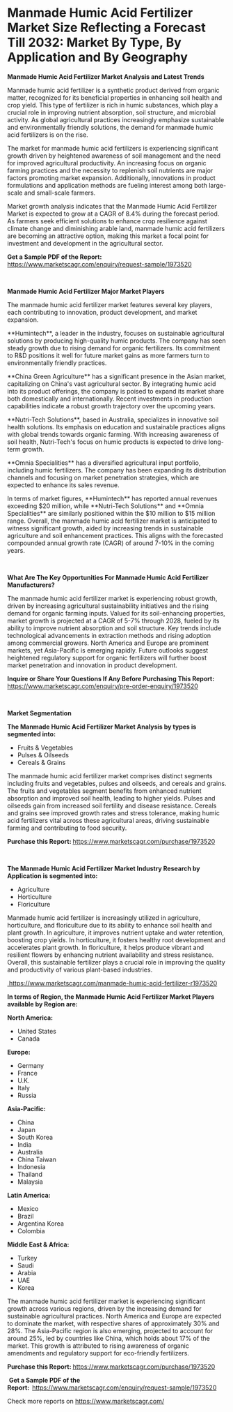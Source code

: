 <p><h1>Manmade Humic Acid Fertilizer Market Size Reflecting a Forecast Till 2032: Market By Type, By Application and By Geography</h1></p><p><strong>Manmade Humic Acid Fertilizer Market Analysis and Latest Trends</strong></p>
<p><p>Manmade humic acid fertilizer is a synthetic product derived from organic matter, recognized for its beneficial properties in enhancing soil health and crop yield. This type of fertilizer is rich in humic substances, which play a crucial role in improving nutrient absorption, soil structure, and microbial activity. As global agricultural practices increasingly emphasize sustainable and environmentally friendly solutions, the demand for manmade humic acid fertilizers is on the rise.</p><p>The market for manmade humic acid fertilizers is experiencing significant growth driven by heightened awareness of soil management and the need for improved agricultural productivity. An increasing focus on organic farming practices and the necessity to replenish soil nutrients are major factors promoting market expansion. Additionally, innovations in product formulations and application methods are fueling interest among both large-scale and small-scale farmers.</p><p>Market growth analysis indicates that the Manmade Humic Acid Fertilizer Market is expected to grow at a CAGR of 8.4% during the forecast period. As farmers seek efficient solutions to enhance crop resilience against climate change and diminishing arable land, manmade humic acid fertilizers are becoming an attractive option, making this market a focal point for investment and development in the agricultural sector.</p></p>
<p><strong>Get a Sample PDF of the Report:&nbsp;</strong> <a href="https://www.marketscagr.com/enquiry/request-sample/1973520?utm_campaign=1097&utm_medium=2&utm_source=Github&utm_content=ia&utm_term=04022025&utm_id=manmade-humic-acid-fertilizer">https://www.marketscagr.com/enquiry/request-sample/1973520</a></p>
<p>&nbsp;</p>
<p><strong>Manmade Humic Acid Fertilizer Major Market Players</strong></p>
<p><p>The manmade humic acid fertilizer market features several key players, each contributing to innovation, product development, and market expansion. </p><p>**Humintech**, a leader in the industry, focuses on sustainable agricultural solutions by producing high-quality humic products. The company has seen steady growth due to rising demand for organic fertilizers. Its commitment to R&D positions it well for future market gains as more farmers turn to environmentally friendly practices.</p><p>**China Green Agriculture** has a significant presence in the Asian market, capitalizing on China's vast agricultural sector. By integrating humic acid into its product offerings, the company is poised to expand its market share both domestically and internationally. Recent investments in production capabilities indicate a robust growth trajectory over the upcoming years.</p><p>**Nutri-Tech Solutions**, based in Australia, specializes in innovative soil health solutions. Its emphasis on education and sustainable practices aligns with global trends towards organic farming. With increasing awareness of soil health, Nutri-Tech's focus on humic products is expected to drive long-term growth.</p><p>**Omnia Specialities** has a diversified agricultural input portfolio, including humic fertilizers. The company has been expanding its distribution channels and focusing on market penetration strategies, which are expected to enhance its sales revenue.</p><p>In terms of market figures, **Humintech** has reported annual revenues exceeding $20 million, while **Nutri-Tech Solutions** and **Omnia Specialities** are similarly positioned within the $10 million to $15 million range. Overall, the manmade humic acid fertilizer market is anticipated to witness significant growth, aided by increasing trends in sustainable agriculture and soil enhancement practices. This aligns with the forecasted compounded annual growth rate (CAGR) of around 7-10% in the coming years.</p></p>
<p>&nbsp;</p>
<p><strong>What Are The Key Opportunities For Manmade Humic Acid Fertilizer Manufacturers?</strong></p>
<p><p>The manmade humic acid fertilizer market is experiencing robust growth, driven by increasing agricultural sustainability initiatives and the rising demand for organic farming inputs. Valued for its soil-enhancing properties, market growth is projected at a CAGR of 5-7% through 2028, fueled by its ability to improve nutrient absorption and soil structure. Key trends include technological advancements in extraction methods and rising adoption among commercial growers. North America and Europe are prominent markets, yet Asia-Pacific is emerging rapidly. Future outlooks suggest heightened regulatory support for organic fertilizers will further boost market penetration and innovation in product development.</p></p>
<p><strong>Inquire or Share Your Questions If Any Before Purchasing This Report:</strong> <a href="https://www.marketscagr.com/enquiry/pre-order-enquiry/1973520?utm_campaign=1097&utm_medium=2&utm_source=Github&utm_content=ia&utm_term=04022025&utm_id=manmade-humic-acid-fertilizer">https://www.marketscagr.com/enquiry/pre-order-enquiry/1973520</a></p>
<p>&nbsp;</p>
<p><strong>Market Segmentation</strong></p>
<p><strong>The Manmade Humic Acid Fertilizer Market Analysis by types is segmented into:</strong></p>
<p><ul><li>Fruits & Vegetables</li><li>Pulses & Oilseeds</li><li>Cereals & Grains</li></ul></p>
<p><p>The manmade humic acid fertilizer market comprises distinct segments including fruits and vegetables, pulses and oilseeds, and cereals and grains. The fruits and vegetables segment benefits from enhanced nutrient absorption and improved soil health, leading to higher yields. Pulses and oilseeds gain from increased soil fertility and disease resistance. Cereals and grains see improved growth rates and stress tolerance, making humic acid fertilizers vital across these agricultural areas, driving sustainable farming and contributing to food security.</p></p>
<p><strong>Purchase this Report:&nbsp;</strong><a href="https://www.marketscagr.com/purchase/1973520?utm_campaign=1097&utm_medium=2&utm_source=Github&utm_content=ia&utm_term=04022025&utm_id=manmade-humic-acid-fertilizer">https://www.marketscagr.com/purchase/1973520</a></p>
<p>&nbsp;</p>
<p><strong>The Manmade Humic Acid Fertilizer Market Industry Research by Application is segmented into:</strong></p>
<p><ul><li>Agriculture</li><li>Horticulture</li><li>Floriculture</li></ul></p>
<p><p>Manmade humic acid fertilizer is increasingly utilized in agriculture, horticulture, and floriculture due to its ability to enhance soil health and plant growth. In agriculture, it improves nutrient uptake and water retention, boosting crop yields. In horticulture, it fosters healthy root development and accelerates plant growth. In floriculture, it helps produce vibrant and resilient flowers by enhancing nutrient availability and stress resistance. Overall, this sustainable fertilizer plays a crucial role in improving the quality and productivity of various plant-based industries.</p></p>
<p><a href="https://www.marketscagr.com/manmade-humic-acid-fertilizer-r1973520?utm_campaign=1097&utm_medium=2&utm_source=Github&utm_content=ia&utm_term=04022025&utm_id=manmade-humic-acid-fertilizer">&nbsp;https://www.marketscagr.com/manmade-humic-acid-fertilizer-r1973520</a></p>
<p><strong>In terms of Region, the Manmade Humic Acid Fertilizer Market Players available by Region are:</strong></p>
<p>
    <p> <strong> North America: </strong>
        <ul>
            <li>United States</li>
            <li>Canada</li>
        </ul>
        </p> 
    <p> <strong> Europe: </strong>
        <ul>
            <li>Germany</li>
            <li>France</li>
            <li>U.K.</li>
            <li>Italy</li>
            <li>Russia</li>
        </ul>
        </p> 
    <p> <strong> Asia-Pacific: </strong>
        <ul>
            <li>China</li>
            <li>Japan</li>
            <li>South Korea</li>
            <li>India</li>
            <li>Australia</li>
            <li>China Taiwan</li>
            <li>Indonesia</li>
            <li>Thailand</li>
            <li>Malaysia</li>
        </ul>
        </p> 
    <p> <strong> Latin America: </strong>
        <ul>
            <li>Mexico</li>
            <li>Brazil</li>
            <li>Argentina Korea</li>
            <li>Colombia</li>
        </ul>
        </p> 
    <p> <strong> Middle East & Africa: </strong>
        <ul>
            <li>Turkey</li>
            <li>Saudi</li>
            <li>Arabia</li>
            <li>UAE</li>
            <li>Korea</li>
        </ul>
    </p>
    </p>
<p><p>The manmade humic acid fertilizer market is experiencing significant growth across various regions, driven by the increasing demand for sustainable agricultural practices. North America and Europe are expected to dominate the market, with respective shares of approximately 30% and 28%. The Asia-Pacific region is also emerging, projected to account for around 25%, led by countries like China, which holds about 17% of the market. This growth is attributed to rising awareness of organic amendments and regulatory support for eco-friendly fertilizers.</p></p>
<p><strong>Purchase this Report: </strong><a href="https://www.marketscagr.com/purchase/1973520?utm_campaign=1097&utm_medium=2&utm_source=Github&utm_content=ia&utm_term=04022025&utm_id=manmade-humic-acid-fertilizer">https://www.marketscagr.com/purchase/1973520</a></p>
<p>&nbsp;<strong>Get a Sample PDF of the Report:&nbsp;&nbsp;</strong><a href="https://www.marketscagr.com/enquiry/request-sample/1973520?utm_campaign=1097&utm_medium=2&utm_source=Github&utm_content=ia&utm_term=04022025&utm_id=manmade-humic-acid-fertilizer">https://www.marketscagr.com/enquiry/request-sample/1973520</a></p>
<p><strong></strong></p>
<p>Check more reports on <a href="https://www.marketscagr.com/?utm_campaign=1097&utm_medium=2&utm_source=Github&utm_content=ia&utm_term=04022025&utm_id=manmade-humic-acid-fertilizer">https://www.marketscagr.com/</a></p>